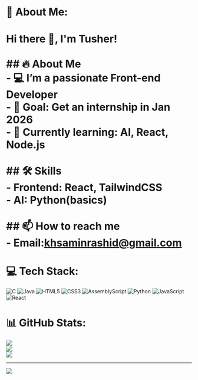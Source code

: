 # 💫 About Me:
# Hi there 👋, I'm Tusher!<br><br>## 🔥 About Me<br>- 💻 I’m a passionate Front-end Developer<br>- 🎯 Goal: Get an internship in Jan 2026<br>- 🌱 Currently learning: AI, React, Node.js<br><br>## 🛠️ Skills<br>- Frontend: React, TailwindCSS<br>- AI: Python(basics)<br><br>## 📫 How to reach me<br>- Email:khsaminrashid@gmail.com


# 💻 Tech Stack:
![C](https://img.shields.io/badge/c-%2300599C.svg?style=for-the-badge&logo=c&logoColor=white) ![Java](https://img.shields.io/badge/java-%23ED8B00.svg?style=for-the-badge&logo=openjdk&logoColor=white) ![HTML5](https://img.shields.io/badge/html5-%23E34F26.svg?style=for-the-badge&logo=html5&logoColor=white) ![CSS3](https://img.shields.io/badge/css3-%231572B6.svg?style=for-the-badge&logo=css3&logoColor=white) ![AssemblyScript](https://img.shields.io/badge/assembly%20script-%23000000.svg?style=for-the-badge&logo=assemblyscript&logoColor=white) ![Python](https://img.shields.io/badge/python-3670A0?style=for-the-badge&logo=python&logoColor=ffdd54) ![JavaScript](https://img.shields.io/badge/javascript-%23323330.svg?style=for-the-badge&logo=javascript&logoColor=%23F7DF1E) ![React](https://img.shields.io/badge/react-%2320232a.svg?style=for-the-badge&logo=react&logoColor=%2361DAFB)
# 📊 GitHub Stats:
![](https://github-readme-stats.vercel.app/api?username=Tusher7&theme=dark&hide_border=false&include_all_commits=false&count_private=false)<br/>
![](https://nirzak-streak-stats.vercel.app/?user=Tusher7&theme=dark&hide_border=false)<br/>
![](https://github-readme-stats.vercel.app/api/top-langs/?username=Tusher7&theme=dark&hide_border=false&include_all_commits=false&count_private=false&layout=compact)

---
[![](https://visitcount.itsvg.in/api?id=Tusher7&icon=2&color=0)](https://visitcount.itsvg.in)


